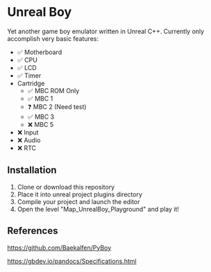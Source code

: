 # Unreal Boy

Yet another game boy emulator written in Unreal C++. Currently only accomplish very basic features:

- ✅ Motherboard
- ✅ CPU
- ✅ LCD
- ✅ Timer
- Cartridge
  - ✅ MBC ROM Only
  - ✅ MBC 1
  - ❓  MBC 2 (Need test)
  - ✅ MBC 3
  - ❌ MBC 5
- ❌ Input
- ❌ Audio
- ❌ RTC

## Installation

1. Clone or download this repository  
2. Place it into unreal project plugins directory
3. Compile your project and launch the editor
4. Open the level "Map_UnrealBoy_Playground" and play it!

## References

https://github.com/Baekalfen/PyBoy

https://gbdev.io/pandocs/Specifications.html
